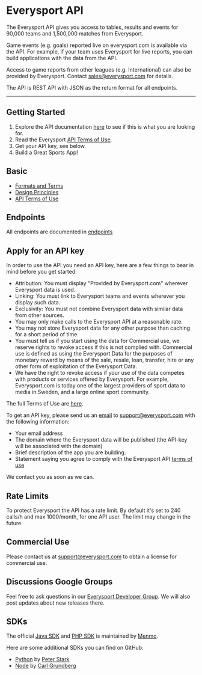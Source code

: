 # Everysport API
The Everysport API gives you access to tables, results and events for 90,000 teams and 1,500,000 matches from Everysport.  

Game events (e.g. goals) reported live on everysport.com is available via the API. For example, if your team uses Everysport for live reports, you can build applications with the data from the API. 

Access to game reports from other leagues (e.g. International) can also be provided by Everysport. Contact <sales@everysport.com> for details. 

The API is REST API with JSON as the return format for all endpoints. 

***

## Getting Started
1. Explore the API documentation [here](/endpoints) to see if this is what you are looking for.
2. Read the Everysport [API Terms of Use](basics/terms_of_use.md).
3. Get your API key, see below.   
4. Build a Great Sports App! 

## Basic
* [Formats and Terms](basics/formats_and_terms.md)
* [Design Principles](basics/design_principles.md)
* [API Terms of Use](basics/terms_of_use.md)

## Endpoints
All endpoints are documented in [endpoints](endpoints/)

## Apply for an API key
In order to use the API you need an API key, here are a few things to bear in mind before you get started:

* Attribution: You must display "Provided by Everysport.com" wherever Everysport data is used.
* Linking: You must link to Everysport teams and events wherever you display such data.
* Exclusivity: You must not combine Everysport data with similar data from other sources. 
* You may only make calls to the Everysport API at a reasonable rate. 
* You may not store Everysport data for any other purpose than caching for a short period of time. 
* You must tell us if you start using the data for Commercial use, we reserve rights to revoke access if this is not complied with. Commercial use is defined as using the Everysport Data for the purposes of monetary reward by means of the sale, resale, loan, transfer, hire or any other form of exploitation of the Everysport Data.
* We have the right to revoke access if your use of the data competes with products or services offered by Everysport. For example, Everysport.com is today one of the largest providers of sport data to media in Sweden, and a large online sport community.

The full Terms of Use are [here](/basics/terms_of_use.md). 

To get an API key, please send us an [email](mailto:support@everysport.com) to <support@everysport.com> with the following information: 
* Your email address
* The domain where the Everysport data will be published (the API-key will be associated with the domain)
* Brief description of the app you are building. 
* Statement saying you agree to comply with the Everysport API [terms of use](/basics/terms_of_use.md)

We contact you as soon as we can. 

## Rate Limits
To protect Everysport the API has a rate limit. By default it's set to 240 calls/h and max 1000/month, for one API user. The limit may change in the future.

## Commercial Use
Please contact us at [support@everysport.com](mailto:support@everysport.com) to obtain a license for commercial use. 

## Discussions Google Groups
Feel free to ask questions in our [Everysport Developer Group](https://groups.google.com/d/forum/everysport-developer).
We will also post updates about new releases there.

## SDKs
The official [Java SDK](https://github.com/menmo/everysport-java-sdk) and [PHP SDK](https://github.com/menmo/everysport-php-sdk) is maintained by [Menmo](http://menmo.se). 

Here are some additional SDKs you can find on GitHub:

* [Python](https://github.com/peterstark72/everysport) by [Peter Stark](https://github.com/peterstark72)
* [Node](https://github.com/carlgrundberg/everysport-node-sdk) by [Carl Grundberg](https://github.com/carlgrundberg)






  








